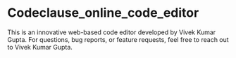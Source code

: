 # Codeclause_online_code_editor
This is an innovative web-based code editor developed by Vivek Kumar Gupta. For questions, bug reports, or feature requests, feel free to reach out to Vivek Kumar Gupta.

